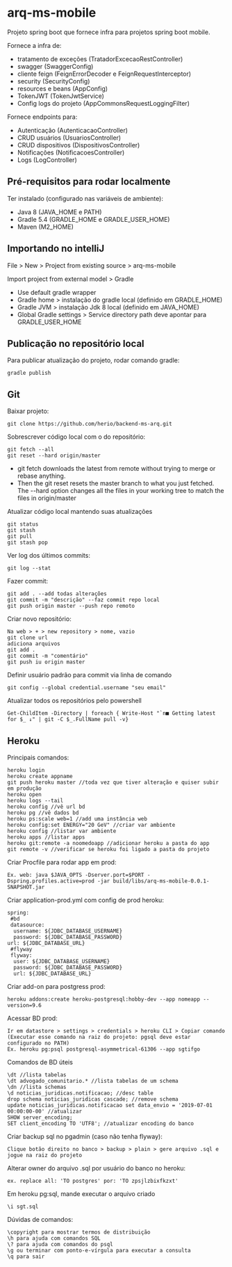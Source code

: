 # arq-ms-mobile

Projeto spring boot que fornece infra para projetos spring boot mobile.

Fornece a infra de:
- tratamento de exceções (TratadorExcecaoRestController)
- swagger (SwaggerConfig)
- cliente feign (FeignErrorDecoder e FeignRequestInterceptor)
- security (SecurityConfig)
- resources e beans (AppConfig)
- TokenJWT (TokenJwtService)
- Config logs do projeto (AppCommonsRequestLoggingFilter)

Fornece endpoints para:
- Autenticação (AutenticacaoController)
- CRUD usuários (UsuariosController)
- CRUD dispositivos (DispositivosController)
- Notificações (NotificacoesController)
- Logs (LogController)

## Pré-requisitos para rodar localmente

Ter instalado (configurado nas variáveis de ambiente):
- Java 8 (JAVA_HOME e PATH)
- Gradle 5.4 (GRADLE_HOME e GRADLE_USER_HOME)
- Maven (M2_HOME)


## Importando no intelliJ

File > New > Project from existing source > arq-ms-mobile 

Import project from external model > Gradle

- Use default gradle wrapper
- Gradle home > instalação do gradle local (definido em GRADLE_HOME)
- Gradle JVM > instalação Jdk 8 local (definido em JAVA_HOME)
- Global Gradle settings > Service directory path deve apontar para GRADLE_USER_HOME 


## Publicação no repositório local

Para publicar atualização do projeto, rodar comando gradle:

    gradle publish
    
    
## Git


Baixar projeto:

    git clone https://github.com/herio/backend-ms-arq.git

Sobrescrever código local com o do repositório:

    git fetch --all
	git reset --hard origin/master
	
- git fetch downloads the latest from remote without trying to merge or rebase anything.
- Then the git reset resets the master branch to what you just fetched. The --hard option changes all the files in your working tree to match the files in origin/master
	
Atualizar código local mantendo suas atualizações
  
    git status
	git stash
	git pull
	git stash pop

Ver log dos últimos commits:

    git log --stat

Fazer commit:

    git add . --add todas alterações
    git commit -m "descrição" --faz commit repo local
    git push origin master --push repo remoto
    
Criar novo repositório:

    Na web > + > new repository > nome, vazio
    git clone url
    adiciona arquivos
    git add .
    git commit -m "comentário"
    git push iu origin master
    
Definir usuário padrão para commit via linha de comando

    git config --global credential.username "seu email"

Atualizar todos os repositórios pelo powershell

    Get-ChildItem -Directory | foreach { Write-Host "`n■ Getting latest for $_ ↓" | git -C $_.FullName pull -v}
    
    
## Heroku

Principais comandos:
    
    heroku login
    heroku create appname
    git push heroku master //toda vez que tiver alteração e quiser subir em produção
    heroku open
    heroku logs --tail
    heroku config //vê url bd
    heroku pg //vê dados bd
    heroku ps:scale web=1 //add uma instância web
    heroku config:set ENERGY="20 GeV" //criar var ambiente
    heroku config //listar var ambiente
    heroku apps //listar apps
    heroku git:remote -a noomedoapp //adicionar heroku a pasta do app
    git remote -v //verificar se heroku foi ligado a pasta do projeto
     
Criar Procfile para rodar app em prod:

    Ex. web: java $JAVA_OPTS -Dserver.port=$PORT -Dspring.profiles.active=prod -jar build/libs/arq-ms-mobile-0.0.1-SNAPSHOT.jar

Criar application-prod.yml com config de prod heroku:
     
    spring:
	 #bd
	 datasource:
	  username: ${JDBC_DATABASE_USERNAME}
	  password: ${JDBC_DATABASE_PASSWORD}
    url: ${JDBC_DATABASE_URL}
	 #flyway
	 flyway:
	  user: ${JDBC_DATABASE_USERNAME}
	  password: ${JDBC_DATABASE_PASSWORD}
	  url: ${JDBC_DATABASE_URL}


Criar add-on para postgress prod:

    heroku addons:create heroku-postgresql:hobby-dev --app nomeapp --version=9.6

Acessar BD prod:

    Ir em datastore > settings > credentials > heroku CLI > Copiar comando (Executar esse comando na raiz do projeto: pgsql deve estar configurado no PATH)
    Ex. heroku pg:psql postgresql-asymmetrical-61306 --app sgtifgo
    
Comandos de BD úteis

    \dt //lista tabelas 
    \dt advogado_comunitario.* //lista tabelas de um schema
    \dn //lista schemas
    \d noticias_juridicas.notificacao; //desc table    
    drop schema noticias_juridicas cascade; //remove schema
    update noticias_juridicas.notificacao set data_envio = '2019-07-01 00:00:00-00' //atualizar
    SHOW server_encoding;
    SET client_encoding TO 'UTF8'; //atualizar encoding do banco

Criar backup sql no pgadmin (caso não tenha flyway): 

    Clique botão direito no banco > backup > plain > gere arquivo .sql e jogue na raiz do projeto

Alterar owner do arquivo .sql  por usuário do banco no heroku:

    ex. replace all: 'TO postgres' por: 'TO zpsjlzbixfkzxt'

Em heroku pg:sql, mande executar o arquivo criado

    \i sgt.sql

Dúvidas de comandos:
 
    \copyright para mostrar termos de distribuição
    \h para ajuda com comandos SQL
    \? para ajuda com comandos do psql
    \g ou terminar com ponto-e-vírgula para executar a consulta
    \q para sair
